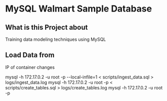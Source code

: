 # MySQL Walmart Sample Database

## What is this Project about

Training data modeling techniques using MySQL 

## Load Data from 
IP of container changes

mysql -h 172.17.0.2 -u root -p --local-infile=1 < scripts/ingest_data.sql > logs/ingest_data.log
mysql -h 172.17.0.2 -u root -p < scripts/create_tables.sql > logs/create_tables.log
mysql -h 172.17.0.2 -u root -p